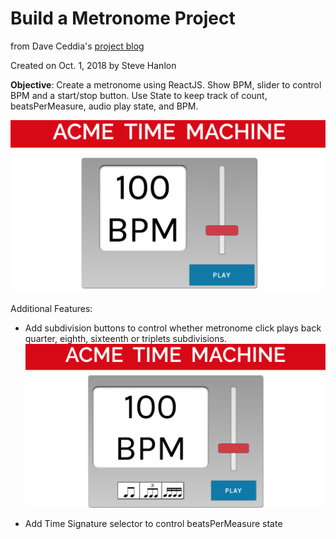 # Build a Metronome Project
from Dave Ceddia's [project blog](https://daveceddia.com/react-practice-projects/)

Created on Oct. 1, 2018 by Steve Hanlon

**Objective**: Create a metronome using ReactJS.  Show BPM, slider to control BPM and a start/stop button.  Use State to keep track of count, beatsPerMeasure, audio play state, and BPM.

![MVP Screenshot](./screenshots/MVP_screenshot.png)

Additional Features:
- Add subdivision buttons to control whether metronome click plays back quarter, eighth, sixteenth or triplets subdivisions.
![MVP Screenshot](./screenshots/subDivBtnArea.png)

- Add Time Signature selector to control beatsPerMeasure state
